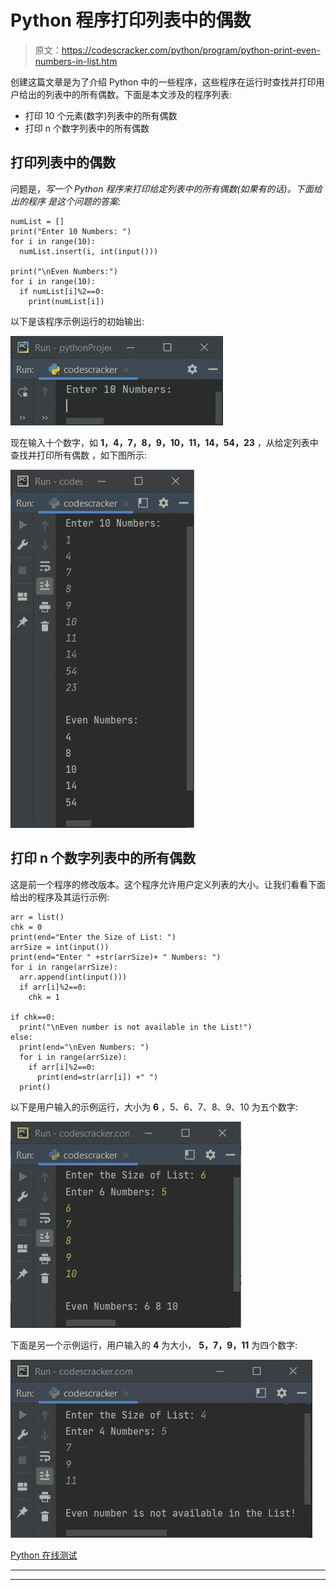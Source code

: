 # Python 程序打印列表中的偶数

> 原文：<https://codescracker.com/python/program/python-print-even-numbers-in-list.htm>

创建这篇文章是为了介绍 Python 中的一些程序，这些程序在运行时查找并打印用户给出的列表中的所有偶数。下面是本文涉及的程序列表:

*   打印 10 个元素(数字)列表中的所有偶数
*   打印 n 个数字列表中的所有偶数

## 打印列表中的偶数

问题是，*写一个 Python 程序来打印给定列表中的所有偶数(如果有的话)。下面给出的程序 是这个问题的答案:*

```
numList = []
print("Enter 10 Numbers: ")
for i in range(10):
  numList.insert(i, int(input()))

print("\nEven Numbers:")
for i in range(10):
  if numList[i]%2==0:
    print(numList[i])
```

以下是该程序示例运行的初始输出:

![python print even numbers in list](img/6e0b0bc422b8016c78a310d2586a26d0.png)

现在输入十个数字，如 **1，4，7，8，9，10，11，14，54，23** ，从给定列表中查找并打印所有偶数 ，如下图所示:

![print even numbers in list python](img/955492491f78c3d42a944545de51bd75.png)

## 打印 n 个数字列表中的所有偶数

这是前一个程序的修改版本。这个程序允许用户定义列表的大小。让我们看看下面给出的程序及其运行示例:

```
arr = list()
chk = 0
print(end="Enter the Size of List: ")
arrSize = int(input())
print(end="Enter " +str(arrSize)+ " Numbers: ")
for i in range(arrSize):
  arr.append(int(input()))
  if arr[i]%2==0:
    chk = 1

if chk==0:
  print("\nEven number is not available in the List!")
else:
  print(end="\nEven Numbers: ")
  for i in range(arrSize):
    if arr[i]%2==0:
      print(end=str(arr[i]) +" ")
  print()
```

以下是用户输入的示例运行，大小为 **6** ，5、6、7、8、9、10 为五个数字:

![print even numbers from given list python](img/54bb78888da71f391e9d43e3d1bf56d9.png)

下面是另一个示例运行，用户输入的 **4** 为大小， **5，7，9，11** 为四个数字:

![find print even numbers in list python](img/e03f87b092585686fc4a91a3778bef7a.png)

[Python 在线测试](/exam/showtest.php?subid=10)

* * *

* * *